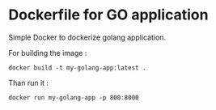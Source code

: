 # Dockerfile for GO application

Simple Docker to dockerize golang application.

For building the image :
```
docker build -t my-golang-app:latest .
```
Than run it :

```
docker run my-golang-app -p 800:8000
```
